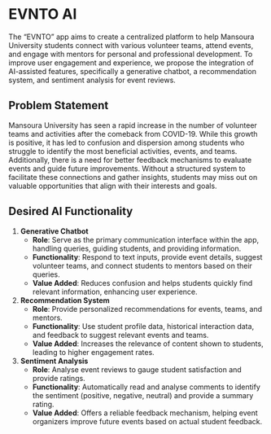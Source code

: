 # **EVNTO AI**
The “EVNTO” app aims to create a centralized platform to help Mansoura University students connect with various volunteer teams, attend events, and engage with mentors for personal and professional development. To improve user engagement and experience, we propose the integration of AI-assisted features, specifically a generative chatbot, a recommendation system, and sentiment analysis for event reviews. 

## **Problem Statement**

Mansoura University has seen a rapid increase in the number of volunteer teams and activities after the comeback from COVID-19. While this growth is positive, it has led to confusion and dispersion among students who struggle to identify the most beneficial activities, events, and teams. Additionally, there is a need for better feedback mechanisms to evaluate events and guide future improvements. Without a structured system to facilitate these connections and gather insights, students may miss out on valuable opportunities that align with their interests and goals.

## **Desired AI Functionality**

1. **Generative Chatbot**
    - **Role**: Serve as the primary communication interface within the app, handling queries, guiding students, and providing information.
    - **Functionality**: Respond to text inputs, provide event details, suggest volunteer teams, and connect students to mentors based on their queries.
    - **Value Added**: Reduces confusion and helps students quickly find relevant information, enhancing user experience.
2. **Recommendation System**
    - **Role**: Provide personalized recommendations for events, teams, and mentors.
    - **Functionality**: Use student profile data, historical interaction data, and feedback to suggest relevant events and teams.
    - **Value Added**: Increases the relevance of content shown to students, leading to higher engagement rates.
3. **Sentiment Analysis**
    - **Role**: Analyse event reviews to gauge student satisfaction and provide ratings.
    - **Functionality**: Automatically read and analyse comments to identify the sentiment (positive, negative, neutral) and provide a summary rating.
    - **Value Added**: Offers a reliable feedback mechanism, helping event organizers improve future events based on actual student feedback.
